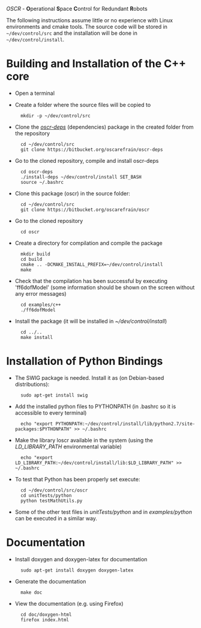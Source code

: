 *OSCR* - **O**perational **S**pace **C**ontrol for Redundant **R**obots

The following instructions assume little or no experience with Linux
environments and cmake tools. The source code will be stored in
`~/dev/control/src` and the installation will be done in
`~/dev/control/install`.


Building and Installation of the C++ core
=========================================

+ Open a terminal

+ Create a folder where the source files will be copied to

        mkdir -p ~/dev/control/src

+ Clone the [*oscr-deps*](https://bitbucket.org/oscarefrain/oscr-deps)
  (dependencies) package in the created folder from the repository

        cd ~/dev/control/src
        git clone https://bitbucket.org/oscarefrain/oscr-deps

+ Go to the cloned repository, compile and install oscr-deps

        cd oscr-deps
        ./install-deps ~/dev/control/install SET_BASH
        source ~/.bashrc

+ Clone this package (oscr) in the source folder:

        cd ~/dev/control/src
        git clone https://bitbucket.org/oscarefrain/oscr

+ Go to the cloned repository

        cd oscr

+ Create a directory for compilation and compile the package

        mkdir build
        cd build
        cmake .. -DCMAKE_INSTALL_PREFIX=~/dev/control/install
        make

+ Check that the compilation has been successful by executing 'ff6dofModel'
  (some information should be shown on the screen without any error messages)

        cd examples/c++
        ./ff6dofModel

+ Install the package (it will be installed in *~/dev/control/install*)

        cd ../..
        make install


Installation of Python Bindings
===============================

+ The SWIG package is needed. Install it as (on Debian-based distributions):

        sudo apt-get install swig

+ Add the installed python files to PYTHONPATH (in .bashrc so it is accessible
  to every terminal)

        echo "export PYTHONPATH:~/dev/control/install/lib/python2.7/site-packages:$PYTHONPATH" >> ~/.bashrc

+ Make the library loscr available in the system (using the *LD_LIBRARY_PATH*
  environmental variable)

        echo "export LD_LIBRARY_PATH:~/dev/control/install/lib:$LD_LIBRARY_PATH" >> ~/.bashrc

+ To test that Python has been properly set execute:

        cd ~/dev/control/src/oscr
        cd unitTests/python
        python testMathUtils.py

+ Some of the other test files in *unitTests/python* and in *examples/python*
  can be executed in a similar way.


Documentation
=============

+ Install doxygen and doxygen-latex for documentation

        sudo apt-get install doxygen doxygen-latex

+ Generate the documentation

        make doc

+ View the documentation (e.g. using Firefox)

        cd doc/doxygen-html
        firefox index.html
